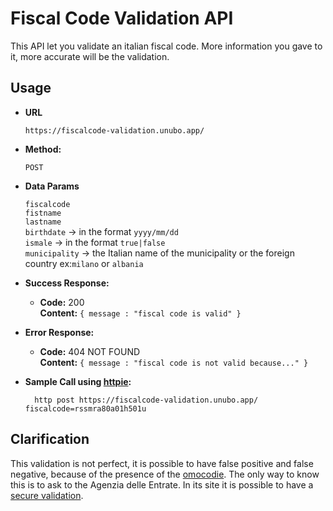 <h1>Fiscal Code Validation API</h1>
This API let you validate an italian fiscal code. More information you gave to it, more accurate will be the validation.

**Usage**
----

* **URL**

   `https://fiscalcode-validation.unubo.app/`

* **Method:**

  `POST`

* **Data Params**

   `fiscalcode`<br/>
   `fistname`<br/>
   `lastname`<br/>
   `birthdate` -> in the format `yyyy/mm/dd`<br/>
   `ismale` -> in the format `true|false`<br/>
   `municipality` -> the Italian name of the municipality or the foreign country ex:`milano` or `albania`<br/>

* **Success Response:**

  * **Code:** 200 <br />
    **Content:** `{ message : "fiscal code is valid" }`
 
* **Error Response:**

  * **Code:** 404 NOT FOUND <br />
    **Content:** `{ message : "fiscal code is not valid because..." }`

* **Sample Call using <a href="https://httpie.org/">httpie</a>:**

  ```shell script
    http post https://fiscalcode-validation.unubo.app/ fiscalcode=rssmra80a01h501u
  ```
  
**Clarification**
----
This validation is not perfect, it is possible to have false positive and false negative, because of the presence of the <a href="https://it.wikipedia.org/wiki/Omocodia">omocodie</a>. The only way to know this is to ask to the Agenzia delle Entrate. In its site it is possible to have a <a href="https://telematici.agenziaentrate.gov.it/VerificaCF/Scegli.do?parameter=verificaCf">secure validation</a>. 